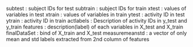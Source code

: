 subtest : subject IDs for test
subtrain : subject IDs for train
xtest : values of variables in test
xtrain : values of variables in train
ytest : activity ID in test
ytrain : activity ID in train
actlabels : Description of activity IDs in y_test and y_train
features : description(label) of each variables in X_test and X_train
finalDataSet : bind of X_train and X_test
measuremeanstd : a vector of only mean and std labels extracted from 2nd column of features
